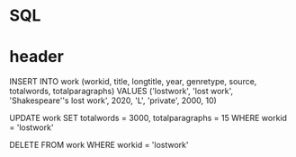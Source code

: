 # SQL

# header

INSERT INTO work (workid, title, longtitle, year, genretype, source, totalwords, totalparagraphs)
VALUES  ('lostwork', 'lost work', 'Shakespeare''s lost work', 2020, 'L', 'private', 2000, 10)

UPDATE work
SET totalwords = 3000, totalparagraphs = 15
WHERE workid = 'lostwork'

DELETE FROM work
WHERE workid = 'lostwork'
